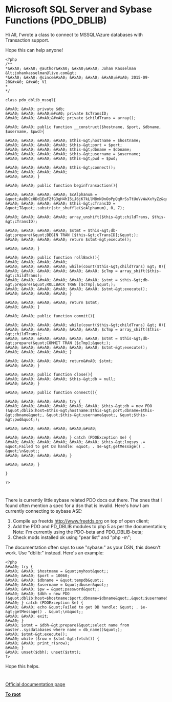 # Microsoft SQL Server and Sybase Functions (PDO_DBLIB)





Hi All, I&apos;wrote a class to connect to MSSQL/Azure databases with Transaction support.

Hope this can help anyone!



```
<?php
/**
*&#xA0; &#xA0; @author&#xA0; &#xA0;&#xA0; Johan Kasselman &lt;johankasselman@live.com&gt;
*&#xA0; &#xA0; @since&#xA0; &#xA0; &#xA0; &#xA0;&#xA0; 2015-09-28&#xA0; &#xA0; V1
*
*/

class pdo_dblib_mssql{

&#xA0; &#xA0; private $db;
&#xA0; &#xA0; &#xA0;&#xA0; private $cTransID;
&#xA0; &#xA0; &#xA0;&#xA0; private $childTrans = array();

&#xA0; &#xA0; public function __construct($hostname, $port, $dbname, $username, $pwd){

&#xA0; &#xA0; &#xA0; &#xA0; $this-&gt;hostname = $hostname;
&#xA0; &#xA0; &#xA0; &#xA0; $this-&gt;port = $port;
&#xA0; &#xA0; &#xA0; &#xA0; $this-&gt;dbname = $dbname;
&#xA0; &#xA0; &#xA0; &#xA0; $this-&gt;username = $username;
&#xA0; &#xA0; &#xA0; &#xA0; $this-&gt;pwd = $pwd;

&#xA0; &#xA0; &#xA0; &#xA0; $this-&gt;connect();
&#xA0; &#xA0; &#xA0; &#xA0; 
&#xA0; &#xA0; }

&#xA0; &#xA0; public function beginTransaction(){

&#xA0; &#xA0; &#xA0; &#xA0; $cAlphanum = &quot;AaBbCc0Dd1EeF2fG3gH4hI5iJ6jK7kLlM8mN9nOoPpQqRrSsTtUuVvWwXxYyZz&quot;;
&#xA0; &#xA0; &#xA0; &#xA0; $this-&gt;cTransID = &quot;T&quot;.substr(str_shuffle($cAlphanum), 0, 7);

&#xA0; &#xA0; &#xA0; &#xA0; array_unshift($this-&gt;childTrans, $this-&gt;cTransID);

&#xA0; &#xA0; &#xA0; &#xA0; $stmt = $this-&gt;db-&gt;prepare(&quot;BEGIN TRAN [$this-&gt;cTransID];&quot;);
&#xA0; &#xA0; &#xA0; &#xA0; return $stmt-&gt;execute();

&#xA0; &#xA0; }

&#xA0; &#xA0; public function rollBack(){
&#xA0; &#xA0; &#xA0; &#xA0; 
&#xA0; &#xA0; &#xA0; &#xA0; while(count($this-&gt;childTrans) &gt; 0){
&#xA0; &#xA0; &#xA0; &#xA0; &#xA0; &#xA0; $cTmp = array_shift($this-&gt;childTrans);
&#xA0; &#xA0; &#xA0; &#xA0; &#xA0; &#xA0; $stmt = $this-&gt;db-&gt;prepare(&quot;ROLLBACK TRAN [$cTmp];&quot;);
&#xA0; &#xA0; &#xA0; &#xA0; &#xA0; &#xA0; $stmt-&gt;execute();
&#xA0; &#xA0; &#xA0; &#xA0; }

&#xA0; &#xA0; &#xA0; &#xA0; return $stmt;
&#xA0; &#xA0; }

&#xA0; &#xA0; public function commit(){

&#xA0; &#xA0; &#xA0; &#xA0; while(count($this-&gt;childTrans) &gt; 0){
&#xA0; &#xA0; &#xA0; &#xA0; &#xA0; &#xA0; $cTmp = array_shift($this-&gt;childTrans);
&#xA0; &#xA0; &#xA0; &#xA0; &#xA0; &#xA0; $stmt = $this-&gt;db-&gt;prepare(&quot;COMMIT TRAN [$cTmp];&quot;);
&#xA0; &#xA0; &#xA0; &#xA0; &#xA0; &#xA0; $stmt-&gt;execute();
&#xA0; &#xA0; &#xA0; &#xA0; }

&#xA0; &#xA0; &#xA0; &#xA0; return&#xA0; $stmt;
&#xA0; &#xA0; }

&#xA0; &#xA0; public function close(){
&#xA0; &#xA0; &#xA0; &#xA0; $this-&gt;db = null;
&#xA0; &#xA0; }

&#xA0; &#xA0; public function connect(){

&#xA0; &#xA0; &#xA0; &#xA0; try {
&#xA0; &#xA0; &#xA0; &#xA0; &#xA0; &#xA0; $this-&gt;db = new PDO (&quot;dblib:host=$this-&gt;hostname:$this-&gt;port;dbname=$this-&gt;dbname&quot;, &quot;$this-&gt;username&quot;, &quot;$this-&gt;pwd&quot;);

&#xA0; &#xA0; &#xA0; &#xA0; &#xA0;&#xA0; 

&#xA0; &#xA0; &#xA0; &#xA0; } catch (PDOException $e) {
&#xA0; &#xA0; &#xA0; &#xA0; &#xA0; &#xA0; $this-&gt;logsys .= &quot;Failed to get DB handle: &quot; . $e-&gt;getMessage() . &quot;\n&quot;;
&#xA0; &#xA0; &#xA0; &#xA0; }

&#xA0; &#xA0; }

}

?>
```



  

#



There is currently little sybase related PDO docs out there. The ones that I found often mention a spec for a dsn that is invalid. Here&apos;s how I am currently connecting to sybase ASE:

1. Compile up freetds http://www.freetds.org on top of open client;
2. Add the PDO and PD_DBLIB modules to php 5 as per the documentation; Note: I&apos;m currently using the PDO-beta and PDO_DBLIB-beta;
3. Check mods installed ok using &quot;pear list&quot; and &quot;php -m&quot;;

The documentation often says to use &quot;sybase:&quot; as your DSN, this doesn&apos;t work. Use &quot;dblib:&quot; instead. Here&apos;s an example:



```
<?php
&#xA0; try {
&#xA0; &#xA0; $hostname = &quot;myhost&quot;;
&#xA0; &#xA0; $port = 10060;
&#xA0; &#xA0; $dbname = &quot;tempdb&quot;;
&#xA0; &#xA0; $username = &quot;dbuser&quot;;
&#xA0; &#xA0; $pw = &quot;password&quot;;
&#xA0; &#xA0; $dbh = new PDO (&quot;dblib:host=$hostname:$port;dbname=$dbname&quot;,&quot;$username&quot;,&quot;$pw&quot;);
&#xA0; } catch (PDOException $e) {
&#xA0; &#xA0; echo &quot;Failed to get DB handle: &quot; . $e-&gt;getMessage() . &quot;\n&quot;;
&#xA0; &#xA0; exit;
&#xA0; }
&#xA0; $stmt = $dbh-&gt;prepare(&quot;select name from master..sysdatabases where name = db_name()&quot;);
&#xA0; $stmt-&gt;execute();
&#xA0; while ($row = $stmt-&gt;fetch()) {
&#xA0; &#xA0; print_r($row);
&#xA0; }
&#xA0; unset($dbh); unset($stmt);
?>
```


Hope this helps.

  

#

[Official documentation page](https://www.php.net/manual/en/ref.pdo-dblib.php)

**[To root](/README.md)**